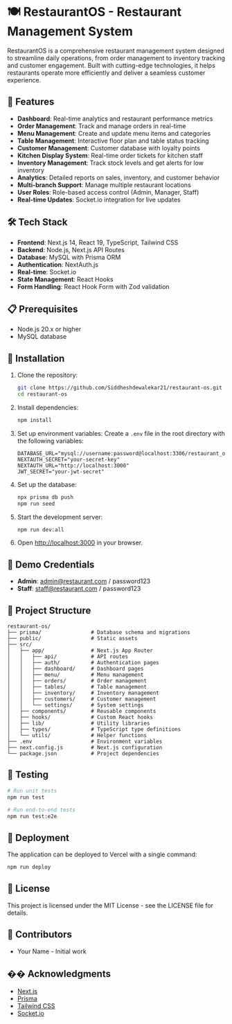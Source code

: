 # 🍽️ RestaurantOS - Restaurant Management System

RestaurantOS is a comprehensive restaurant management system designed to streamline daily operations, from order management to inventory tracking and customer engagement. Built with cutting-edge technologies, it helps restaurants operate more efficiently and deliver a seamless customer experience.

## 🚀 Features

- **Dashboard**: Real-time analytics and restaurant performance metrics
- **Order Management**: Track and manage orders in real-time
- **Menu Management**: Create and update menu items and categories
- **Table Management**: Interactive floor plan and table status tracking
- **Customer Management**: Customer database with loyalty points
- **Kitchen Display System**: Real-time order tickets for kitchen staff
- **Inventory Management**: Track stock levels and get alerts for low inventory
- **Analytics**: Detailed reports on sales, inventory, and customer behavior
- **Multi-branch Support**: Manage multiple restaurant locations
- **User Roles**: Role-based access control (Admin, Manager, Staff)
- **Real-time Updates**: Socket.io integration for live updates

## 🛠️ Tech Stack

- **Frontend**: Next.js 14, React 19, TypeScript, Tailwind CSS
- **Backend**: Node.js, Next.js API Routes
- **Database**: MySQL with Prisma ORM
- **Authentication**: NextAuth.js
- **Real-time**: Socket.io
- **State Management**: React Hooks
- **Form Handling**: React Hook Form with Zod validation

## 📋 Prerequisites

- Node.js 20.x or higher
- MySQL database

## 🔧 Installation

1. Clone the repository:
   ```bash
   git clone https://github.com/Siddheshdewalekar21/restaurant-os.git
   cd restaurant-os
   ```

2. Install dependencies:
   ```bash
   npm install
   ```

3. Set up environment variables:
   Create a `.env` file in the root directory with the following variables:
   ```
   DATABASE_URL="mysql://username:password@localhost:3306/restaurant_os"
   NEXTAUTH_SECRET="your-secret-key"
   NEXTAUTH_URL="http://localhost:3000"
   JWT_SECRET="your-jwt-secret"
   ```

4. Set up the database:
   ```bash
   npx prisma db push
   npm run seed
   ```

5. Start the development server:
   ```bash
   npm run dev:all
   ```

6. Open [http://localhost:3000](http://localhost:3000) in your browser.

## 🔑 Demo Credentials

- **Admin**: admin@restaurant.com / password123
- **Staff**: staff@restaurant.com / password123

## 📁 Project Structure

```
restaurant-os/
├── prisma/                # Database schema and migrations
├── public/                # Static assets
├── src/
│   ├── app/               # Next.js App Router
│   │   ├── api/           # API routes
│   │   ├── auth/          # Authentication pages
│   │   ├── dashboard/     # Dashboard pages
│   │   ├── menu/          # Menu management
│   │   ├── orders/        # Order management
│   │   ├── tables/        # Table management
│   │   ├── inventory/     # Inventory management
│   │   ├── customers/     # Customer management
│   │   └── settings/      # System settings
│   ├── components/        # Reusable components
│   ├── hooks/             # Custom React hooks
│   ├── lib/               # Utility libraries
│   ├── types/             # TypeScript type definitions
│   └── utils/             # Helper functions
├── .env                   # Environment variables
├── next.config.js         # Next.js configuration
└── package.json           # Project dependencies
```

## 🧪 Testing

```bash
# Run unit tests
npm run test

# Run end-to-end tests
npm run test:e2e
```

## 🚀 Deployment

The application can be deployed to Vercel with a single command:

```bash
npm run deploy
```

## 📄 License

This project is licensed under the MIT License - see the LICENSE file for details.

## 👥 Contributors

- Your Name - Initial work

## �� Acknowledgments

- [Next.js](https://nextjs.org/)
- [Prisma](https://www.prisma.io/)
- [Tailwind CSS](https://tailwindcss.com/)
- [Socket.io](https://socket.io/)
